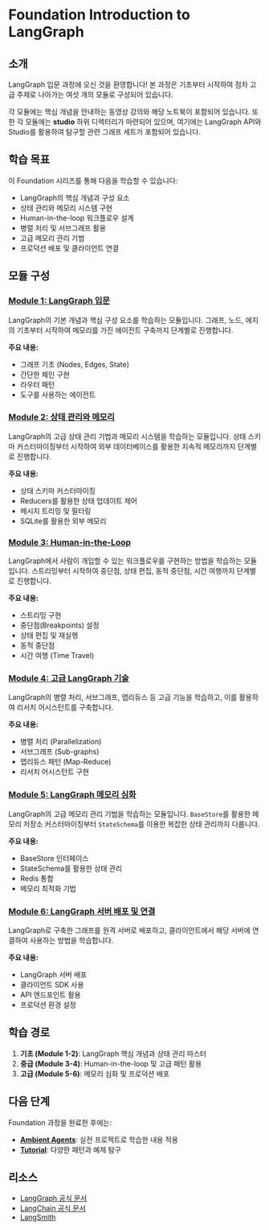 # Foundation Introduction to LangGraph

## 소개

LangGraph 입문 과정에 오신 것을 환영합니다! 본 과정은 기초부터 시작하여 점차 고급 주제로 나아가는 여섯 개의 모듈로 구성되어 있습니다.

각 모듈에는 핵심 개념을 안내하는 동영상 강의와 해당 노트북이 포함되어 있습니다. 또한 각 모듈에는 **studio** 하위 디렉터리가 마련되어 있으며, 여기에는 LangGraph API와 Studio를 활용하여 탐구할 관련 그래프 세트가 포함되어 있습니다.

## 학습 목표

이 Foundation 시리즈를 통해 다음을 학습할 수 있습니다:

- LangGraph의 핵심 개념과 구성 요소
- 상태 관리와 메모리 시스템 구현
- Human-in-the-loop 워크플로우 설계
- 병렬 처리 및 서브그래프 활용
- 고급 메모리 관리 기법
- 프로덕션 배포 및 클라이언트 연결

## 모듈 구성

### [Module 1: LangGraph 입문](./module-1/README.md)

LangGraph의 기본 개념과 핵심 구성 요소를 학습하는 모듈입니다. 그래프, 노드, 에지의 기초부터 시작하여 메모리를 가진 에이전트 구축까지 단계별로 진행합니다.

**주요 내용:**
- 그래프 기초 (Nodes, Edges, State)
- 간단한 체인 구현
- 라우터 패턴
- 도구를 사용하는 에이전트

### [Module 2: 상태 관리와 메모리](./module-2/README.md)

LangGraph의 고급 상태 관리 기법과 메모리 시스템을 학습하는 모듈입니다. 상태 스키마 커스터마이징부터 시작하여 외부 데이터베이스를 활용한 지속적 메모리까지 단계별로 진행합니다.

**주요 내용:**
- 상태 스키마 커스터마이징
- Reducers를 활용한 상태 업데이트 제어
- 메시지 트리밍 및 필터링
- SQLite를 활용한 외부 메모리

### [Module 3: Human-in-the-Loop](./module-3/README.md)

LangGraph에서 사람이 개입할 수 있는 워크플로우를 구현하는 방법을 학습하는 모듈입니다. 스트리밍부터 시작하여 중단점, 상태 편집, 동적 중단점, 시간 여행까지 단계별로 진행합니다.

**주요 내용:**
- 스트리밍 구현
- 중단점(Breakpoints) 설정
- 상태 편집 및 재실행
- 동적 중단점
- 시간 여행 (Time Travel)

### [Module 4: 고급 LangGraph 기술](./module-4/README.md)

LangGraph의 병렬 처리, 서브그래프, 맵리듀스 등 고급 기능을 학습하고, 이를 활용하여 리서치 어시스턴트를 구축합니다.

**주요 내용:**
- 병렬 처리 (Parallelization)
- 서브그래프 (Sub-graphs)
- 맵리듀스 패턴 (Map-Reduce)
- 리서치 어시스턴트 구현

### [Module 5: LangGraph 메모리 심화](./module-5/README.md)

LangGraph의 고급 메모리 관리 기법을 학습하는 모듈입니다. `BaseStore`를 활용한 메모리 저장소 커스터마이징부터 `StateSchema`를 이용한 복잡한 상태 관리까지 다룹니다.

**주요 내용:**
- BaseStore 인터페이스
- StateSchema를 활용한 상태 관리
- Redis 통합
- 메모리 최적화 기법

### [Module 6: LangGraph 서버 배포 및 연결](./module-6/README.md)

LangGraph로 구축한 그래프를 원격 서버로 배포하고, 클라이언트에서 해당 서버에 연결하여 사용하는 방법을 학습합니다.

**주요 내용:**
- LangGraph 서버 배포
- 클라이언트 SDK 사용
- API 엔드포인트 활용
- 프로덕션 환경 설정

## 학습 경로

1. **기초 (Module 1-2)**: LangGraph 핵심 개념과 상태 관리 마스터
2. **중급 (Module 3-4)**: Human-in-the-loop 및 고급 패턴 활용
3. **고급 (Module 5-6)**: 메모리 심화 및 프로덕션 배포

## 다음 단계

Foundation 과정을 완료한 후에는:

- **[Ambient Agents](../projects/ambient-agents/README.md)**: 실전 프로젝트로 학습한 내용 적용
- **[Tutorial](../langgraph-tutorial/README.md)**: 다양한 패턴과 예제 탐구

## 리소스

- [LangGraph 공식 문서](https://langchain-ai.github.io/langgraph/)
- [LangChain 공식 문서](https://python.langchain.com/)
- [LangSmith](https://smith.langchain.com/)
